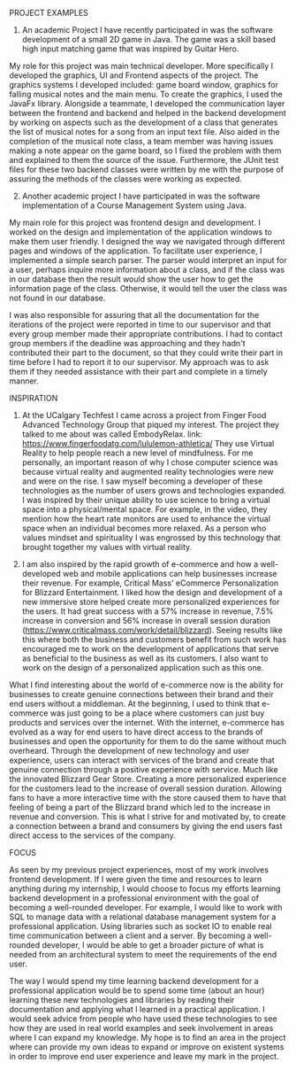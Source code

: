 PROJECT EXAMPLES
1.	An academic Project I have recently participated in was the software development of a small 2D game in Java. The game was a skill based high input matching game that was inspired by Guitar Hero.

My role for this project was main technical developer. More specifically I developed the graphics, UI and Frontend aspects of the project. The graphics systems I developed included: game board window, graphics for falling musical notes and the main menu. To create the graphics, I used the JavaFx library.
Alongside a teammate, I developed the communication layer between the frontend and backend and helped in the backend development by working on aspects such as the development of a class that generates the list of musical notes for a song from an input text file. Also aided in the completion of the musical note class, a team member was having issues making a note appear on the game board, so I fixed the problem with them and explained to them the source of the issue. Furthermore, the JUnit test files for these two backend classes were written by me with the purpose of assuring the methods of the classes were working as expected.

2.	Another academic project I have participated in was the software implementation of a Course Management System using Java.

My main role for this project was frontend design and development. I worked on the design and implementation of the application windows to make them user friendly. I designed the way we navigated through different pages and windows of the application.  To facilitate user experience, I implemented a simple search parser. The parser would interpret an input for a user, perhaps inquire more information about a class, and if the class was in our database then the result would show the user how to get the information page of the class. Otherwise, it would tell the user the class was not found in our database.

I was also responsible for assuring that all the documentation for the iterations of the project were reported in time to our supervisor and that every group member made their appropriate contributions. I had to contact group members if the deadline was approaching and they hadn't contributed their part to the document, so that they could write their part in time before I had to report it to our supervisor. My approach was to ask them if they needed assistance with their part and complete in a timely manner.

INSPIRATION
1.	At the UCalgary Techfest I came across a project from Finger Food Advanced Technology Group that piqued my interest. The project they talked to me about was called EmbodyRelax. link: https://www.fingerfoodatg.com/lululemon-athletica/ They use Virtual Reality to help people reach a new level of mindfulness. For me personally, an important reason of why I chose computer science was because virtual reality and augmented reality technologies were new and were on the rise. I saw myself becoming a developer of these technologies as the number of users grows and technologies expanded. I was inspired by their unique ability to use science to bring a virtual space into a physical/mental space. For example, in the video, they mention how the heart rate monitors are used to enhance the virtual space when an individual becomes more relaxed. As a person who values mindset and spirituality I was engrossed by this technology that brought together my values with virtual reality.

2.	I am also inspired by the rapid growth of e-commerce and how a well-developed web and mobile applications can help businesses increase their revenue. For example, Critical Mass' eCommerce Personalization for Blizzard Entertainment. I liked how the design and development of a new immersive store helped create more personalized experiences for the users. It had great success with a 57% increase in revenue, 7.5% increase in conversion and 56% increase in overall session duration (https://www.criticalmass.com/work/detail/blizzard). Seeing results like this where both the business and customers benefit from such work has encouraged me to work on the development of applications that serve as beneficial to the business as well as its customers. I also want to work on the design of a personalized application such as this one.

What I find interesting about the world of e-commerce now is the ability for businesses to create genuine connections between their brand and their end users without a middleman. At the beginning, I used to think that e-commerce was just going to be a place where customers can just buy products and services over the internet. With the internet, e-commerce has evolved as a way for end users to have direct access to the brands of businesses and open the opportunity for them to do the same without much overheard. Through the development of new technology and user experience, users can interact with services of the brand and create that genuine connection through a positive experience with service. Much like the innovated Blizzard Gear Store. Creating a more personalized experience for the customers lead to the increase of overall session duration. Allowing fans to have a more interactive time with the store caused them to have that feeling of being a part of the Blizzard brand which led to the increase in revenue and conversion. This is what I strive for and motivated by, to create a connection between a brand and consumers by giving the end users fast direct access to the services of the company.

FOCUS

As seen by my previous project experiences, most of my work involves frontend development. If I were given the time and resources to learn anything during my internship, I would choose to focus my efforts learning backend development in a professional environment with the goal of becoming a well-rounded developer. For example, I would like to work with SQL to manage data with a relational database management system for a professional application. Using libraries such as socket IO to enable real time communication between a client and a server. By becoming a well-rounded developer, I would be able to get a broader picture of what is needed from an architectural system to meet the requirements of the end user. 

The way I would spend my time learning backend development for a professional application would be to spend some time (about an hour) learning these new technologies and libraries by reading their documentation and applying what I learned in a practical application. I would seek advice from people who have used these technologies to see how they are used in real world examples and seek involvement in areas where I can expand my knowledge. My hope is to find an area in the project where can provide my own ideas to expand or improve on existent systems in order to improve end user experience and leave my mark in the project.

